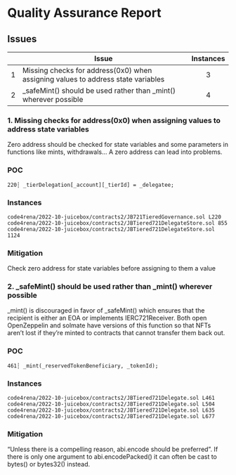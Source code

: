 # Quality Assurance Report

## Issues 


|   |      Issue     |  Instances |
|----------|-------------|:------:|
| 1 | Missing checks for address(0x0) when assigning values to address state variables | 3 |
| 2  |_safeMint() should be used rather than _mint() wherever possible | 4 |


### 1. Missing checks for address(0x0) when assigning values to address state variables
Zero address should be checked for state variables and some parameters in functions like mints, withdrawals... A zero address can lead into problems.

### POC 

```solidity
220┆ _tierDelegation[_account][_tierId] = _delegatee; 
```
### Instances
```
code4rena/2022-10-juicebox/contracts2/JB721TieredGovernance.sol L220
code4rena/2022-10-juicebox/contracts2/JBTiered721DelegateStore.sol 855
code4rena/2022-10-juicebox/contracts2/JBTiered721DelegateStore.sol 1124
```

### Mitigation 
Check zero address for state variables before assigning to them a value





### 2. _safeMint() should be used rather than _mint() wherever possible

_mint() is discouraged in favor of _safeMint() which ensures that the recipient is either an EOA or implements IERC721Receiver. Both open OpenZeppelin and solmate have versions of this function so that NFTs aren’t lost if they’re minted to contracts that cannot transfer them back out.

### POC 

```solidity
461┆ _mint(_reservedTokenBeneficiary, _tokenId); 
```
### Instances
```
code4rena/2022-10-juicebox/contracts2/JBTiered721Delegate.sol L461
code4rena/2022-10-juicebox/contracts2/JBTiered721Delegate.sol L504
code4rena/2022-10-juicebox/contracts2/JBTiered721Delegate.sol L635
code4rena/2022-10-juicebox/contracts2/JBTiered721Delegate.sol L677
```
### Mitigation
 “Unless there is a compelling reason, abi.encode should be preferred”. If there is only one argument to abi.encodePacked() it can often be cast to bytes() or bytes32() instead.



